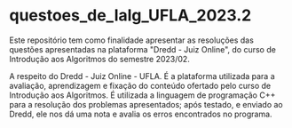 # questoes_de_Ialg_UFLA_2023.2
Este repositório tem como finalidade apresentar as resoluções das questões apresentadas na plataforma "Dredd - Juiz Online", do curso de Introdução aos Algoritmos do semestre 2023/02.

A respeito do Dredd - Juiz Online - UFLA.
É a plataforma utilizada para a avaliação, aprendizagem e fixação do conteúdo ofertado pelo curso de Introdução aos Algoritmos.
É utilizada a linguagem de programação C++ para a resolução dos problemas apresentados; após testado, e enviado ao Dredd, ele nos dá uma nota e avalia os erros encontrados no programa.
